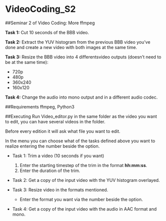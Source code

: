 # VideoCoding_S2
##Seminar 2 of Video Coding: More ffmpeg

**Task 1:** Cut 10 seconds of the BBB video.

**Task 2:** Extract the YUV histogram from the previous BBB video you’ve done and create a new video with both images at the same time.

**Task 3:** Resize the BBB video into 4 differentsvideo outputs (doesn’t need to be at the same time):

* 720p
* 480p
* 360x240
* 160x120

**Task 4:** Change the audio into mono output and in a different audio codec.

##Requirements
	ffmpeg, Python3
		
##Executing
Run Video_editor.py in the same folder as the video you want to edit, you can have several videos in the folder.

Before every edition it will ask what file you want to edit.

In the menu you can choose what of the tasks defined above you want to realize entering the number beside the option.

* Task 1: Trim a video (10 seconds if you want)

	1.	Enter the starting timestep of the trim in the format **hh:mm:ss**.
	1. 	Enter the duration of the trim.

* Task 2: Get a copy of the input video with the YUV histogram overlayed.
* Task 3: Resize video in the formats mentioned.
	* Enter the format you want via the number beside the option.
* Task 4: Get a copy of the input video with the audio in AAC format and mono.
 
		

		
